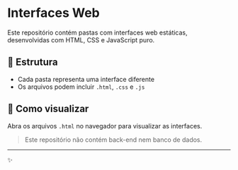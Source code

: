 # Interfaces Web

Este repositório contém pastas com interfaces web estáticas, desenvolvidas com HTML, CSS e JavaScript puro.

## 📁 Estrutura
- Cada pasta representa uma interface diferente
- Os arquivos podem incluir `.html`, `.css` e `.js`

## 🚀 Como visualizar
Abra os arquivos `.html` no navegador para visualizar as interfaces.

> Este repositório não contém back-end nem banco de dados.

---

 ✨
